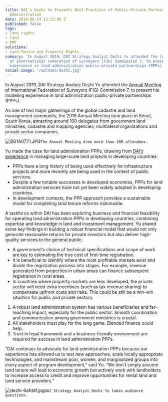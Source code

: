 ```yaml
---
title: DAI’s Dezhi Yu Presents Best Practices of Public-Private Partnerships in Land
  Administration
date: 2019-08-14 13:12:00 Z
published: false
tags:
- land rights
- land
- PPP
solutions:
- Land Tenure and Property Rights
summary: 'In August 2019, DAI Strategy Analyst Dezhi Yu attended the [Annual Meeting](https://www.com7figseoul.com/)
  of International Federation of Surveyors (FIG) Commission 7, to present his modeling
  experience in land administration public-private partnerships (PPPs). '
social-image: "/uploads/dezhi.jpg"
---
```


In August 2019, DAI Strategy Analyst Dezhi Yu attended the [Annual Meeting](https://www.com7figseoul.com/) of International Federation of Surveyors (FIG) Commission 7, to present his modeling experience in land administration public-private partnerships (PPPs). 

As one of two major gatherings of the global cadastre and land management community, the 2019 Annual Meeting took place in Seoul, South Korea, attracting around 100 delegates from government land ministries, cadastre and mapping agencies, multilateral organizations and private sector companies. 

![BG1A0771.JPG](/uploads/BG1A0771.JPG)`The Annual Meeting drew more than 100 attendees.`

Yu made the case for land administration PPPs, drawing from [DAI’s experience](https://dai-global-developments.com/land-rights) in managing large-scale land projects in developing countries:

* PPPs have a long history of being used effectively for infrastructure projects and more recently are being used in the context of public services.
* Despite a few notable successes in developed economies, PPPs for land administration services have not yet been widely adopted in developing countries.
* In development contexts, the PPP approach provides a sustainable model for completing land tenure reforms nationwide.
 
A taskforce within DAI has been exploring business and financial feasibility for operating land administration PPPs in developing countries, combining expertise and knowledge in land and investment management. Yu shared some key findings in building a robust financial model that would not only generate reasonable returns for private investors but also deliver high-quality services to the general public:

* A government’s choice of technical specifications and scope of work are key to estimating the true cost of first-time registration.
* It is beneficial to identify where the most profitable markets exist and divide the registration process into stages. For example, revenue generated from properties in urban areas can finance subsequent registration in rural areas.
* In countries where property markets are less developed, the private sector will need extra incentives (such as tax revenue sharing) to compensate upfront costs and risks. This could be still be a win-win situation for public and private sectors:
1. A robust land administration system has various beneficiaries and far-reaching impact, especially for the public sector. Smooth coordination and communication among government ministries is crucial.
2. All stakeholders must play for the long game. Blended finance could help.
3. Trust in legal framework and a business-friendly environment are required for success in land administration PPPs.

“DAI continues to advocate for land administration PPPs because our experience has allowed us to test new approaches, scale locally appropriate technologies, and mainstream poor, women, and marginalized groups into every aspect of program development,” said Yu. “We don’t simply assume land tenure will lead to economic growth but actively work with landholders to increase access to credit and improve opportunities for rental land and land service providers.”

![dezhi-6afddf.jpg](/uploads/dezhi-6afddf.jpg)`DAI Strategy Analyst Dezhi Yu takes audience questions.`